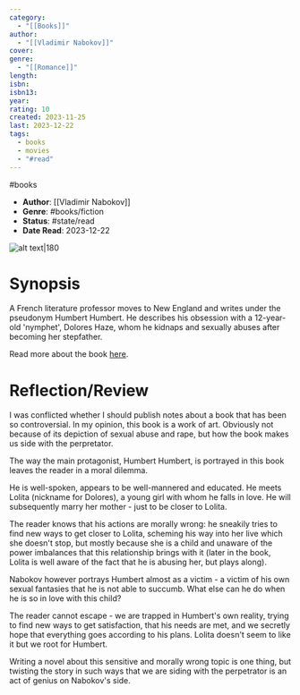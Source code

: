 ```yaml
---
category:
  - "[[Books]]"
author:
  - "[[Vladimir Nabokov]]"
cover: 
genre:
  - "[[Romance]]"
length: 
isbn: 
isbn13: 
year: 
rating: 10
created: 2023-11-25
last: 2023-12-22
tags:
  - books
  - movies
  - "#read"
---
```

#books

- **Author**: [[Vladimir Nabokov]]
- **Genre**: #books/fiction 
- **Status**: #state/read
- **Date Read**: 2023-12-22

![alt text|180](https://upload.wikimedia.org/wikipedia/commons/5/57/Lolita_1955.JPG)
# Synopsis

A French literature professor moves to New England and writes under the pseudonym Humbert Humbert. He describes his obsession with a 12-year-old 'nymphet', Dolores Haze, whom he kidnaps and sexually abuses after becoming her stepfather. 

Read more about the book [here](https://en.wikipedia.org/wiki/Lolita#Plot).

# Reflection/Review

I was conflicted whether I should publish notes about a book that has been so controversial. In my opinion, this book is a work of art. Obviously not because of its depiction of sexual abuse and rape, but how the book makes us side with the perpretator. 

The way the main protagonist, Humbert Humbert, is portrayed in this book leaves the reader in a moral dilemma. 

He is well-spoken, appears to be well-mannered and educated. He meets Lolita (nickname for Dolores), a young girl with whom he falls in love. He will subsequently marry her mother - just to be closer to Lolita. 

The reader knows that his actions are morally wrong: he sneakily tries to find new ways to get closer to Lolita, scheming his way into her live which she doesn't stop, but mostly because she is a child and unaware of the power imbalances that this relationship brings with it (later in the book, Lolita is well aware of the fact that he is abusing her, but plays along). 

Nabokov however portrays Humbert almost as a victim - a victim of his own sexual fantasies that he is not able to succumb. What else can he do when he is so in love with this child?

The reader cannot escape - we are trapped in Humbert's own reality, trying to find new ways to get satisfaction, that his needs are met, and we secretly hope that everything goes according to his plans. Lolita doesn't seem to like it but we root for Humbert.

Writing a novel about this sensitive and morally wrong topic is one thing, but twisting the story in such ways that we are siding with the perpetrator is an act of genius on Nabokov's side. 